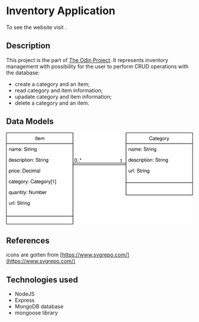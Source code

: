 # Inventory Application
To see the website visit []().
## Description
This project is the part of [The Odin Project](https://www.theodinproject.com/). It represents inventory management with possibility for the user to perform CRUD operations with the database:
- create a category and an item;
- read category and item information;
- upadate category and item information;
- delete a category and an item.
## Data Models
![data models](./data-models.svg)
## References
icons are gotten from [https://www.svgrepo.com/](https://www.svgrepo.com/)
## Technologies used
- NodeJS
- Express
- MongoDB database
- mongoose library